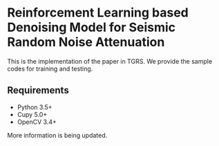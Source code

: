 # Reinforcement Learning based Denoising Model for Seismic Random Noise Attenuation
This is the implementation of the paper in TGRS. 
We provide the sample codes for training and testing.

## Requirements
- Python 3.5+
- Cupy 5.0+
- OpenCV 3.4+

More information is being updated.
